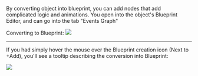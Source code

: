 
By converting object into blueprint, you can add nodes that add complicated logic and animations. You open into the object's Blueprint Editor, and can go into the tab "Events Graph"

Converting to Blueprint:
![](https://i.imgur.com/sKWndTP.png)

---

If you had simply hover the mouse over the Blueprint creation icon (Next to +Add), you'll see a tooltip describing the conversion into Blueprint:

![](https://i.imgur.com/zJKjTHF.png)

